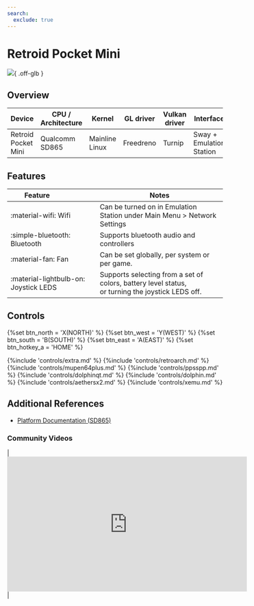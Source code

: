 ```yaml
---
search:
  exclude: true
---
```


# Retroid Pocket Mini

![](../../_inc/images/devices/retroid-pocket-mini.png){ .off-glb }

## Overview

| Device | CPU / Architecture | Kernel | GL driver | Vulkan driver | Interface |
| -- | -- | -- | -- | -- | -- |
| Retroid Pocket Mini | Qualcomm SD865 | Mainline Linux | Freedreno | Turnip | Sway + Emulation Station |

## Features

| Feature&nbsp;&nbsp;&nbsp;&nbsp;&nbsp;&nbsp;&nbsp;&nbsp;&nbsp;&nbsp;&nbsp;&nbsp;&nbsp;&nbsp;&nbsp;&nbsp; | Notes |
| -- | -- |
| :material-wifi: Wifi | Can be turned on in Emulation Station under Main Menu > Network Settings |
| :simple-bluetooth: Bluetooth | Supports bluetooth audio and controllers |
| :material-fan: Fan | Can be set globally, per system or per game. |
| :material-lightbulb-on: Joystick LEDS | Supports selecting from a set of colors, battery level status, <br>  or turning the joystick LEDS off. |

## Controls

{%set btn_north = 'X(NORTH)' %}
{%set btn_west = 'Y(WEST)' %}
{%set btn_south = 'B(SOUTH)' %}
{%set btn_east = 'A(EAST)' %}
{%set btn_hotkey_a = 'HOME' %}

{%include 'controls/extra.md' %}
{%include 'controls/retroarch.md' %}
{%include 'controls/mupen64plus.md' %}
{%include 'controls/ppsspp.md' %}
{%include 'controls/dolphinqt.md' %}
{%include 'controls/dolphin.md' %}
{%include 'controls/aethersx2.md' %}
{%include 'controls/xemu.md' %}

## Additional References

- [Platform Documentation (SD865)](https://github.com/ROCKNIX/distribution/blob/main/documentation/PER_DEVICE_DOCUMENTATION/SD865)

### Community Videos

| <iframe width="560" height="315" src="https://www.youtube.com/embed/PtZKzzWysw8?si=Zg8OB4gFO9aRG0Hb" title="YouTube video player" frameborder="0" allow="accelerometer; autoplay; clipboard-write; encrypted-media; gyroscope; picture-in-picture; web-share" referrerpolicy="strict-origin-when-cross-origin" allowfullscreen></iframe> |
